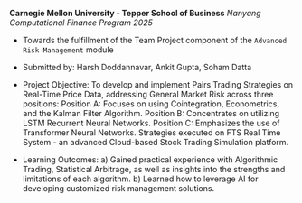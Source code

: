 **Carnegie Mellon University - Tepper School of Business**
*Nanyang Computational Finance Program 2025*

- Towards the fulfillment of the Team Project component of the `Advanced Risk Management` module 

- Submitted by: Harsh Doddannavar, Ankit Gupta, Soham Datta

- Project Objective: To develop and implement Pairs Trading Strategies on Real-Time Price Data, addressing General Market Risk across three positions:
		     	        Position A: Focuses on using Cointegration, Econometrics, and the Kalman Filter Algorithm.
		     	        Position B: Concentrates on utilizing LSTM Recurrent Neural Networks.
		     	        Position C: Emphasizes the use of Transformer Neural Networks.
		             Strategies executed on FTS Real Time System - an advanced Cloud-based Stock Trading Simulation platform.

- Learning Outcomes: a) Gained practical experience with Algorithmic Trading, Statistical Arbitrage, as well as insights into the strengths and limitations of each algorithm. 
	 	             b) Learned how to leverage AI for developing customized risk management solutions.

 
 
 
 
  
 
